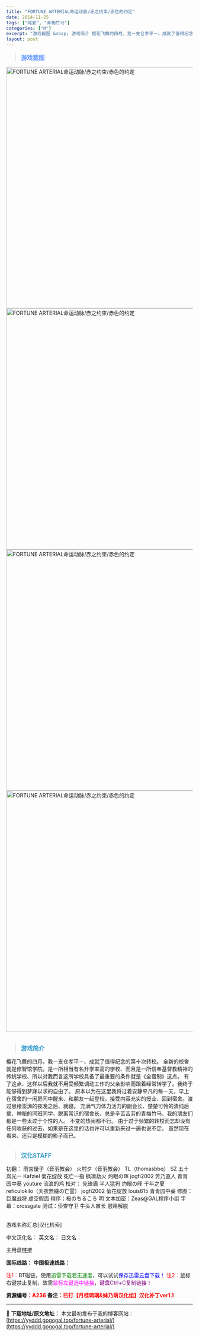 ```yaml
---
title: "FORTUNE ARTERIAL命运动脉/赤之约束/赤色的约定"
date: 2014-11-25
tags: ["纯爱", "青梅竹马"]
categories: ["M"]
excerpt: "游戏截图 &nbsp; 游戏简介 樱花飞舞的四月。我－支仓孝平－、成就了值得纪念的第十次转校。 全新的校舍就是修智馆学院。是一所相当有名升学率高的学校、而且是一所信奉基督教精神的传统学校、所以对我而言这所学校具备了最重要的条件就是《全宿制》这点。 有了这点、这样以后我就不用受频繁调动工作的父亲影响而&hellip;"
layout: post
---
```


<div>
<blockquote><b><span style="font-size: 12pt; color: #6699ff;">游戏截图</span></b></blockquote>
<div><img title="点击放大" src="https://yyddd.gogogal.top/wp-content/uploads/2025/04/20250430_6811e9d1d57a8.webp" alt="FORTUNE ARTERIAL命运动脉/赤之约束/赤色的约定" width="650" /></div>
<div><img title="点击放大" src="https://yyddd.gogogal.top/wp-content/uploads/2025/04/20250430_6811e9d36a9e5.webp" alt="FORTUNE ARTERIAL命运动脉/赤之约束/赤色的约定" width="650" /></div>
<div><img title="点击放大" src="https://yyddd.gogogal.top/wp-content/uploads/2025/04/20250430_6811e9d4e293e.webp" alt="FORTUNE ARTERIAL命运动脉/赤之约束/赤色的约定" width="650" /></div>
<div><img title="点击放大" src="https://yyddd.gogogal.top/wp-content/uploads/2025/04/20250430_6811e9d6b482c.webp" alt="FORTUNE ARTERIAL命运动脉/赤之约束/赤色的约定" width="650" /></div>
&nbsp;
<blockquote><b><span style="font-size: 12pt; color: #3399cc;">游戏简介</span></b></blockquote>
<div>樱花飞舞的四月。我－支仓孝平－、成就了值得纪念的第十次转校。
全新的校舍就是修智馆学院。是一所相当有名升学率高的学校、而且是一所信奉基督教精神的传统学校、所以对我而言这所学校具备了最重要的条件就是《全宿制》这点。
有了这点、这样以后我就不用受频繁调动工作的父亲影响而跟着经常转学了。我终于能够得到梦寐以求的自由了。
原本以为在这里我将过着安静平凡的每一天，早上在宿舍的一闲房间中醒来、和朋友一起登校。接受内容充实的授业、回到宿舍。渡过思绪澎湃的夜晚之后、就寝。
充满气力体力活力的副会长、楚楚可怜的清纯后辈、神秘的同班同学、脱离常识的宿舍长、总是辛苦苦劳的青梅竹马、我的朋友们都是一些太过于个性的人。
不变的热闹都不行。
由于过于频繁的转校而忘却没有任何收获的过去、如果是在这里的话也许可以重新来过一遍也说不定。
虽然现在看来、还只是模糊的影子而已。</div>
&nbsp;
<blockquote><b><span style="font-size: 12pt; color: #3399cc;">汉化STAFF</span></b></blockquote>
<div>初翻： 雨宮優子（音羽教会） 火村夕（音羽教会） TL（thomasbbq） SZ 五十岚光一 Kafziel 菊花绽放 死亡一指 枫凛劫火 灼眼の晖 jogfi2002 芳乃直人 青青园中葵 youture 流浪的鸡
校对： 先锋盾 半人猛犸 灼眼の晖 千年之夏 reficulokilo（天衣無縫の亡霊） jogfi2002 菊花绽放 louis615 青青园中葵
修图：巨魔战将 虚空假面
程序：桜のちるころ 明
文本加密：Zeas@GAL程序小组
字幕：crossgate
测试：侦查守卫 牛头人酋长 恩赐解脱</div>
&nbsp;

游戏名称汇总[汉化检索]

中文汉化名：
英文名：
日文名：
</div>
<div class="panel panel-primary">
<div class="panel-heading">主用盘链接</div>
<div class="panel-body">

<b>国际线路：</b>
<b>中国极速线路：</b>


<span style="color: #ff0000;">注1：</span>BT磁链，使用<span style="color: #008000;">迅雷下载若无速度</span>，可以试试<span style="color: #0000ff;">保存迅雷云盘下载！</span>
<span style="color: #ff0000;">注2：</span>鼠标右键禁止复制，故需<span style="color: #ff00ff;">鼠标左键选中链接</span>，<span style="color: #800080;">键盘Ctrl+C复制链接！</span>

</div>
<div class="panel-footer"><span style="color: #ff0000;"><b><span style="color: #000000;">资源编号</span>：A236</b></span>
<span style="color: #ff0000;"><b><span style="color: #000000;">备注</span>：已打【月桂琉璃&amp;妹乃萌汉化组】汉化补丁ver1.1</b></span></div>
</div>

---
📖 **下载地址/原文地址：** 本文最初发布于我的博客网站：[https://yyddd.gogogal.top/fortune-arterial/](https://yyddd.gogogal.top/fortune-arterial/)
